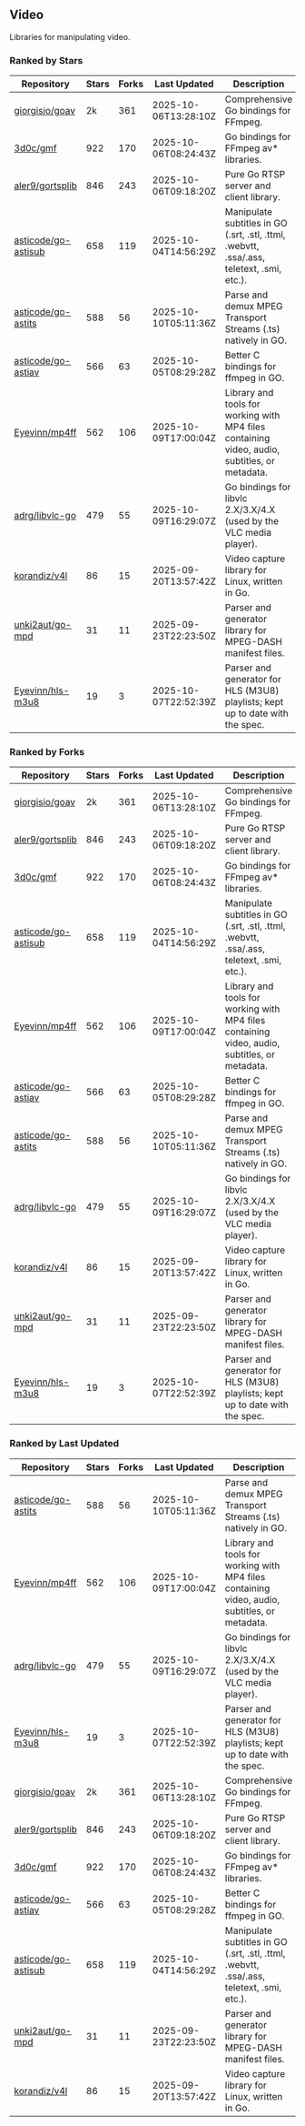 ## Video

Libraries for manipulating video.

### Ranked by Stars

| Repository | Stars | Forks | Last Updated | Description | 
|------------|-------|-------|--------------|-------------|
| [giorgisio/goav](https://github.com/giorgisio/goav) | 2k | 361 | 2025-10-06T13:28:10Z |  Comprehensive Go bindings for FFmpeg. |
| [3d0c/gmf](https://github.com/3d0c/gmf) | 922 | 170 | 2025-10-06T08:24:43Z |  Go bindings for FFmpeg av\* libraries. |
| [aler9/gortsplib](https://github.com/aler9/gortsplib) | 846 | 243 | 2025-10-06T09:18:20Z |  Pure Go RTSP server and client library. |
| [asticode/go-astisub](https://github.com/asticode/go-astisub) | 658 | 119 | 2025-10-04T14:56:29Z |  Manipulate subtitles in GO (.srt, .stl, .ttml, .webvtt, .ssa/.ass, teletext, .smi, etc.). |
| [asticode/go-astits](https://github.com/asticode/go-astits) | 588 | 56 | 2025-10-10T05:11:36Z |  Parse and demux MPEG Transport Streams (.ts) natively in GO. |
| [asticode/go-astiav](https://github.com/asticode/go-astiav) | 566 | 63 | 2025-10-05T08:29:28Z |  Better C bindings for ffmpeg in GO. |
| [Eyevinn/mp4ff](https://github.com/Eyevinn/mp4ff) | 562 | 106 | 2025-10-09T17:00:04Z |  Library and tools for working with MP4 files containing video, audio, subtitles, or metadata. |
| [adrg/libvlc-go](https://github.com/adrg/libvlc-go) | 479 | 55 | 2025-10-09T16:29:07Z |  Go bindings for libvlc 2.X/3.X/4.X (used by the VLC media player). |
| [korandiz/v4l](https://github.com/korandiz/v4l) | 86 | 15 | 2025-09-20T13:57:42Z |  Video capture library for Linux, written in Go. |
| [unki2aut/go-mpd](https://github.com/unki2aut/go-mpd) | 31 | 11 | 2025-09-23T22:23:50Z |  Parser and generator library for MPEG-DASH manifest files. |
| [Eyevinn/hls-m3u8](https://github.com/Eyevinn/hls-m3u8) | 19 | 3 | 2025-10-07T22:52:39Z |  Parser and generator for HLS (M3U8) playlists; kept up to date with the spec. |

### Ranked by Forks

| Repository | Stars | Forks | Last Updated | Description | 
|------------|-------|-------|--------------|-------------|
| [giorgisio/goav](https://github.com/giorgisio/goav) | 2k | 361 | 2025-10-06T13:28:10Z |  Comprehensive Go bindings for FFmpeg. |
| [aler9/gortsplib](https://github.com/aler9/gortsplib) | 846 | 243 | 2025-10-06T09:18:20Z |  Pure Go RTSP server and client library. |
| [3d0c/gmf](https://github.com/3d0c/gmf) | 922 | 170 | 2025-10-06T08:24:43Z |  Go bindings for FFmpeg av\* libraries. |
| [asticode/go-astisub](https://github.com/asticode/go-astisub) | 658 | 119 | 2025-10-04T14:56:29Z |  Manipulate subtitles in GO (.srt, .stl, .ttml, .webvtt, .ssa/.ass, teletext, .smi, etc.). |
| [Eyevinn/mp4ff](https://github.com/Eyevinn/mp4ff) | 562 | 106 | 2025-10-09T17:00:04Z |  Library and tools for working with MP4 files containing video, audio, subtitles, or metadata. |
| [asticode/go-astiav](https://github.com/asticode/go-astiav) | 566 | 63 | 2025-10-05T08:29:28Z |  Better C bindings for ffmpeg in GO. |
| [asticode/go-astits](https://github.com/asticode/go-astits) | 588 | 56 | 2025-10-10T05:11:36Z |  Parse and demux MPEG Transport Streams (.ts) natively in GO. |
| [adrg/libvlc-go](https://github.com/adrg/libvlc-go) | 479 | 55 | 2025-10-09T16:29:07Z |  Go bindings for libvlc 2.X/3.X/4.X (used by the VLC media player). |
| [korandiz/v4l](https://github.com/korandiz/v4l) | 86 | 15 | 2025-09-20T13:57:42Z |  Video capture library for Linux, written in Go. |
| [unki2aut/go-mpd](https://github.com/unki2aut/go-mpd) | 31 | 11 | 2025-09-23T22:23:50Z |  Parser and generator library for MPEG-DASH manifest files. |
| [Eyevinn/hls-m3u8](https://github.com/Eyevinn/hls-m3u8) | 19 | 3 | 2025-10-07T22:52:39Z |  Parser and generator for HLS (M3U8) playlists; kept up to date with the spec. |

### Ranked by Last Updated

| Repository | Stars | Forks | Last Updated | Description | 
|------------|-------|-------|--------------|-------------|
| [asticode/go-astits](https://github.com/asticode/go-astits) | 588 | 56 | 2025-10-10T05:11:36Z |  Parse and demux MPEG Transport Streams (.ts) natively in GO. |
| [Eyevinn/mp4ff](https://github.com/Eyevinn/mp4ff) | 562 | 106 | 2025-10-09T17:00:04Z |  Library and tools for working with MP4 files containing video, audio, subtitles, or metadata. |
| [adrg/libvlc-go](https://github.com/adrg/libvlc-go) | 479 | 55 | 2025-10-09T16:29:07Z |  Go bindings for libvlc 2.X/3.X/4.X (used by the VLC media player). |
| [Eyevinn/hls-m3u8](https://github.com/Eyevinn/hls-m3u8) | 19 | 3 | 2025-10-07T22:52:39Z |  Parser and generator for HLS (M3U8) playlists; kept up to date with the spec. |
| [giorgisio/goav](https://github.com/giorgisio/goav) | 2k | 361 | 2025-10-06T13:28:10Z |  Comprehensive Go bindings for FFmpeg. |
| [aler9/gortsplib](https://github.com/aler9/gortsplib) | 846 | 243 | 2025-10-06T09:18:20Z |  Pure Go RTSP server and client library. |
| [3d0c/gmf](https://github.com/3d0c/gmf) | 922 | 170 | 2025-10-06T08:24:43Z |  Go bindings for FFmpeg av\* libraries. |
| [asticode/go-astiav](https://github.com/asticode/go-astiav) | 566 | 63 | 2025-10-05T08:29:28Z |  Better C bindings for ffmpeg in GO. |
| [asticode/go-astisub](https://github.com/asticode/go-astisub) | 658 | 119 | 2025-10-04T14:56:29Z |  Manipulate subtitles in GO (.srt, .stl, .ttml, .webvtt, .ssa/.ass, teletext, .smi, etc.). |
| [unki2aut/go-mpd](https://github.com/unki2aut/go-mpd) | 31 | 11 | 2025-09-23T22:23:50Z |  Parser and generator library for MPEG-DASH manifest files. |
| [korandiz/v4l](https://github.com/korandiz/v4l) | 86 | 15 | 2025-09-20T13:57:42Z |  Video capture library for Linux, written in Go. |

